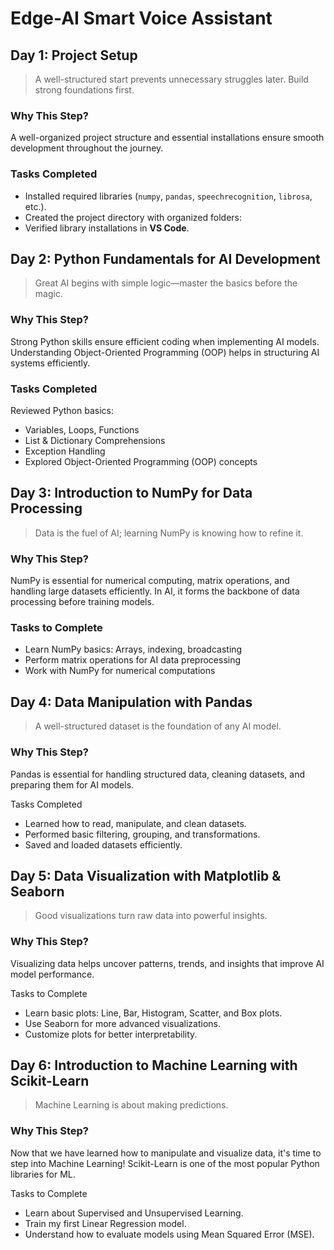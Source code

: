# Edge-AI Smart Voice Assistant  

## Day 1: Project Setup  

> A well-structured start prevents unnecessary struggles later. Build strong foundations first.

### Why This Step?  

A well-organized project structure and essential installations ensure smooth development throughout the journey.  

### Tasks Completed  
- Installed required libraries (`numpy`, `pandas`, `speechrecognition`, `librosa`, etc.).  
- Created the project directory with organized folders:  
- Verified library installations in **VS Code**.

## Day 2: Python Fundamentals for AI Development

> Great AI begins with simple logic—master the basics before the magic.

### Why This Step?

Strong Python skills ensure efficient coding when implementing AI models. Understanding Object-Oriented Programming (OOP) helps in structuring AI systems efficiently.

### Tasks Completed

Reviewed Python basics:
- Variables, Loops, Functions
- List & Dictionary Comprehensions
- Exception Handling
- Explored Object-Oriented Programming (OOP) concepts

## Day 3: Introduction to NumPy for Data Processing

> Data is the fuel of AI; learning NumPy is knowing how to refine it.

### Why This Step?

NumPy is essential for numerical computing, matrix operations, and handling large datasets efficiently. In AI, it forms the backbone of data processing before training models.

### Tasks to Complete

- Learn NumPy basics: Arrays, indexing, broadcasting
- Perform matrix operations for AI data preprocessing
- Work with NumPy for numerical computations

## Day 4: Data Manipulation with Pandas

 > A well-structured dataset is the foundation of any AI model.

### Why This Step?

Pandas is essential for handling structured data, cleaning datasets, and preparing them for AI models.

Tasks Completed

- Learned how to read, manipulate, and clean datasets.
- Performed basic filtering, grouping, and transformations.
- Saved and loaded datasets efficiently.

## Day 5: Data Visualization with Matplotlib & Seaborn

> Good visualizations turn raw data into powerful insights.

### Why This Step?

Visualizing data helps uncover patterns, trends, and insights that improve AI model performance.

Tasks to Complete

- Learn basic plots: Line, Bar, Histogram, Scatter, and Box plots.
- Use Seaborn for more advanced visualizations.
- Customize plots for better interpretability.

## Day 6: Introduction to Machine Learning with Scikit-Learn

> Machine Learning is about making predictions.

### Why This Step?

Now that we have learned how to manipulate and visualize data, it's time to step into Machine Learning! Scikit-Learn is one of the most popular Python libraries for ML.

Tasks to Complete

- Learn about Supervised and Unsupervised Learning.
- Train my first Linear Regression model.
- Understand how to evaluate models using Mean Squared Error (MSE).